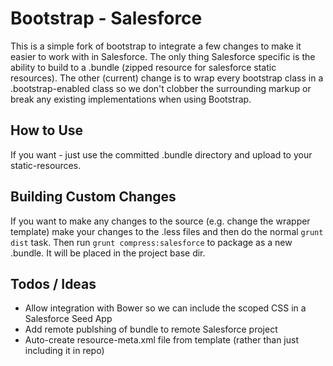 # Bootstrap - Salesforce

This is a simple fork of bootstrap to integrate a few changes to make it easier to work with in Salesforce. The only thing Salesforce specific is the ability to build to a .bundle (zipped resource for salesforce static resources). The other (current) change is to wrap every bootstrap class in a .bootstrap-enabled class so we don't clobber the surrounding markup or break any existing implementations when using Bootstrap.

## How to Use ##

If you want - just use the committed .bundle directory and upload to your static-resources.

## Building Custom Changes

If you want to make any changes to the source (e.g. change the wrapper template) make your changes to the .less files and then do the normal ```grunt dist``` task.  Then run ```grunt compress:salesforce``` to package as a new .bundle. It will be placed in the project base dir.

## Todos / Ideas ##
- Allow integration with Bower so we can include the scoped CSS in a Salesforce Seed App
- Add remote publshing of bundle to remote Salesforce project
- Auto-create resource-meta.xml file from template (rather than just including it in repo)